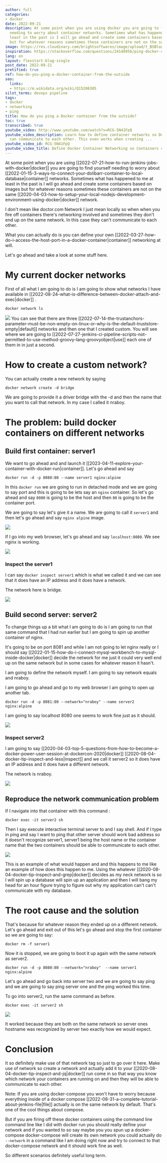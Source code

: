 ```yaml
---
author: full
categories:
- docker
date: 2022-09-21
description: At some point when you are using docker you are going to find yourself
  needing to worry about container networks. Sometimes what has happened to me at
  least in the past is I will go ahead and create some containers based on images
  but for whatever reasons sometimes these containers are not on the same docker network.
image: https://res.cloudinary.com/brightsoftwares/image/upload/t_BSBlogImage/v1655551305/pexels-sascha-du%CC%88ser-187329_pfwh5k.jpg
inspiration: https://stackoverflow.com/questions/24148956/ping-docker-container-from-another-machine-in-the-network
lang: en
layout: flexstart-blog-single
post_date: 2022-09-21
pretified: true
ref: how-do-you-ping-a-docker-container-from-the-outside
seo:
  links:
  - https://m.wikidata.org/wiki/Q15206305
silot_terms: devops pipeline
tags:
- docker
- networking
- ping
title: How do you ping a Docker container from the outside?
toc: true
transcribed: true
youtube_video: http://www.youtube.com/watch?v=RCG-5N41FpQ
youtube_video_description: Learn how to define container networks so Docker containers
  can communicate to each other. This even works when creating ...
youtube_video_id: RCG-5N41FpQ
youtube_video_title: Define Docker Container Networking so Containers can Communicate
---
```


At some point when you are using [[2022-07-21-how-to-run-jenkins-jobs-with-docker|docker]] you are going to find yourself needing to worry about [[2022-01-15-3-ways-to-connect-your-dolibarr-container-to-local-database|container]] networks. Sometimes what has happened to me at least in the past is I will go ahead and create some containers based on images but for whatever reasons sometimes these containers are not on the same [[2020-04-03-how-to-setup-your-local-nodejs-development-environment-using-docker|docker]] network.

I don't mean like doctor.com Network I just mean locally so when when you fire off containers there's networking involved and sometimes they don't end up on the same network. In this case
they can't communicate to each other.

What you can actually do is you can define your own [[2022-03-27-how-do-i-access-the-host-port-in-a-docker-container|container]] networking at will. 

Let's go ahead and take a look at some stuff here.

# My current docker networks

First of all what I am going to do is I am going to show what networks I have available in [[2022-08-24-what-is-difference-between-docker-attach-and-exec|docker]] . 

```
docker network ls
```

![](https://res.cloudinary.com/brightsoftwares/image/upload/v1661900982/brightsoftwares.com.blog/e2ypczmr41ul0nexymbc.png)
You can see that there are three [[2022-07-14-the-trustanchors-parameter-must-be-non-empty-on-linux-or-why-is-the-default-truststore-empty|default]] networks and then one that I created custom. You will see where we are going to [[2022-07-27-jenkins-ci-pipeline-scripts-not-permitted-to-use-method-groovy-lang-groovyobject|use]] each one of them in in just a second.


# How to create a custom network?

You can actually create a new network by saying 

```
docker network create -d bridge
```


We are going to provide it a driver bridge with the -d and then the name that you want to call that network. In my case I called it nraboy.

# The problem: build docker containers on different networks


## Build first container: server1

We want to go ahead and and launch it [[2023-04-11-explore-your-container-with-docker-run|container]]. Let's go ahead and say 

```
docker run -d -p 8080:80 --name server1 nginx:alpine
```

In this ```docker run``` we are going to run in detached mode and we are going to say port and this is going to be lets say an ```nginx``` container. So let's go ahead and say ```8080``` is going to be the host and then ```80``` is going to be the container port. 

We are going to say let's give it a name. We are going to call it ```server1``` and then let's go ahead and say ```nginx alpine``` image.

![](https://res.cloudinary.com/brightsoftwares/image/upload/v1661901567/brightsoftwares.com.blog/dljzm5vohvjqmczq9txw.png)



If I go into my web browser, let's go ahead and say ```localhost:8080```. We see nginx is working.

![](https://res.cloudinary.com/brightsoftwares/image/upload/v1661901608/brightsoftwares.com.blog/eauijoe88gdyymrvr9vq.png)

### Inspect the server1

I can say ```docker inspect server1``` which is what we called it and we can see that it does have an IP address and it does have a network.

The network here is bridge.

![](https://res.cloudinary.com/brightsoftwares/image/upload/v1661901730/brightsoftwares.com.blog/pgytvjtpunyez4zjz8kr.png)

## Build second server: server2

To change things up a bit what I am going to do is I am going to run that same command that I had run earlier but I am going to spin up another container of nginx.

It's  going to be on port 8081 and while I am not going to let nginx really or I should say [[2022-01-15-how-do-i-connect-mysql-workbench-to-mysql-inside-docker|docker]] decide the network for me just it could very well end up on the same network but in some cases for whatever reason it hasn't. 


I am going to define the network myself. I am going to say network equals and nraboy. 

I am going to go ahead and go to my web browser I am going to open up another tab.


```
docker run -d -p 8081:80 --network="nraboy" --name server2 nginx:alpine
```


I am going to say localhost 8080 one seems to work fine just as it should.

![](https://res.cloudinary.com/brightsoftwares/image/upload/v1661902259/brightsoftwares.com.blog/ybsqxz16nl7hbjc7fr06.png)



### Inspect server2

I am going to say [[2020-04-03-top-5-questions-from-how-to-become-a-docker-power-user-session-at-dockercon-2020|docker]] [[2020-08-04-docker-tip-inspect-and-less|inspect]] and we call it server2 so it does have an IP address and it does have a different network.

The network is nraboy.

![](https://res.cloudinary.com/brightsoftwares/image/upload/v1661902297/brightsoftwares.com.blog/w0uuqdq2nn55izmvqbgu.png)


## Reproduce the network communication problem

If I navigate into that container with this command :


```
docker exec -it server2 sh
```

Then I say execute interactive terminal server to and I say shell. And if I type in ping and say I want to ping that other server should work bad address so it doesn't recognize server1, server1 being the host name or the container name that the two containers should be able to communicate to each other.

![](https://res.cloudinary.com/brightsoftwares/image/upload/v1661902490/brightsoftwares.com.blog/c6nqzvdx2zuvitxiwm78.png)


This is an example of what would happen and and this happens to me like an example of how does this happen to me. Using the whatever [[2020-08-04-docker-tip-inspect-and-grep|docker]] decides as my neck network is so I will spin up a database will spin up an application and then I will bang my head for an hour figure trying to figure out why my application can't can't communicate with my database.


# The root cause and the solution

That's because for whatever reason they ended up on a different network. Let's go ahead and
exit out of this let's go ahead and stop the first container so we are going to say:

```
docker rm -f server1
```


Now it is stopped, we are going to boot it up again with the same network as server2.



```
docker run -d -p 8080:80 --network="nraboy"  --name server1 nginx:alpine
```

Let's go ahead and go back into server two and we are going to say ping and we are going to say ping server one and the ping worked this time.

To go into server2, run the same command as before.

```
docker exec -it server2 sh
```



![](https://res.cloudinary.com/brightsoftwares/image/upload/v1661902844/brightsoftwares.com.blog/xthi3njubmrzfxbpgf0d.png)


It worked because they are both on the same network so server ones hostname was recognized by server two exactly how we would expect.


# Conclusion

It so definitely make use of that network tag so just to go over it here. Make use of network so create a network and actually add it to your [[2020-08-04-docker-tip-inspect-and-jq|docker]] run come in so that way you know which network your containers are running on and then they will be able to communicate to each other.


Note: If you are using docker-compose you won't have to worry because everything inside of a docker compose [[2022-08-31-a-complete-tutorial-about-jenkins-file|file]] actually is on the same network by default. That's one of the cool things  about compose.


But if you are firing off these docker containers using the command line command line like I did with docker run you should really define your network and if you wanted to so say maybe you you spun up a docker-compose docker-compose will create its own network you could actually do ```--network```  in a command like I am doing right now and try to connect to that docker-compose network and it should work fine as well.

So different scenarios definitely useful long term.